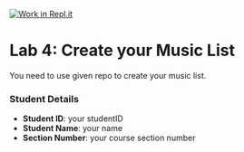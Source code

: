 [![Work in Repl.it](https://classroom.github.com/assets/work-in-replit-14baed9a392b3a25080506f3b7b6d57f295ec2978f6f33ec97e36a161684cbe9.svg)](https://classroom.github.com/online_ide?assignment_repo_id=4346041&assignment_repo_type=AssignmentRepo)
# Lab 4: Create your Music List

You need to use given repo to create your music list.

### Student Details

- **Student ID**: your studentID
- **Student Name**: your name
- **Section Number**: your course section number